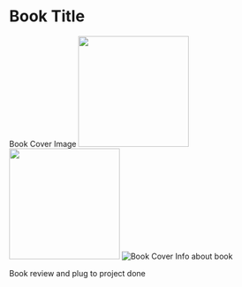 # Book Title
Book Cover Image
<img src="https://user-images.githubusercontent.com/link-to-your-image.png" width="200" />
<img src="/Data/bookcover.png" width="200" />
![Book Cover](/Data/bookcover.png)
Info about book

Book review and plug to project done